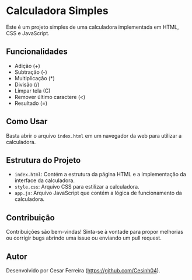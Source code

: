 # Calculadora Simples

Este é um projeto simples de uma calculadora implementada em HTML, CSS e JavaScript.

## Funcionalidades

- Adição (+)
- Subtração (-)
- Multiplicação (*)
- Divisão (/)
- Limpar tela (C)
- Remover último caractere (<)
- Resultado (=)

## Como Usar

Basta abrir o arquivo `index.html` em um navegador da web para utilizar a calculadora.

## Estrutura do Projeto

- `index.html`: Contém a estrutura da página HTML e a implementação da interface da calculadora.
- `style.css`: Arquivo CSS para estilizar a calculadora.
- `app.js`: Arquivo JavaScript que contém a lógica de funcionamento da calculadora.

## Contribuição

Contribuições são bem-vindas! Sinta-se à vontade para propor melhorias ou corrigir bugs abrindo uma issue ou enviando um pull request.

## Autor

Desenvolvido por Cesar Ferreira (https://github.com/Cesinh04).

